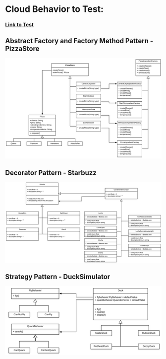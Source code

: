 # Cloud Behavior to Test:
### [Link to Test](https://repl.it/@OscarMichel1/DesignPatternProblems )

## Abstract Factory and Factory Method Pattern - PizzaStore
![alt text](https://github.com/OscarMichelH/design_patterns/blob/master/PizzaStore.png)

## Decorator Pattern - Starbuzz
![alt text](https://github.com/OscarMichelH/design_patterns/blob/master/Starbuzz.png)

## Strategy Pattern - DuckSimulator
![alt text](https://github.com/OscarMichelH/design_patterns/blob/master/DuckSimulator.png)
